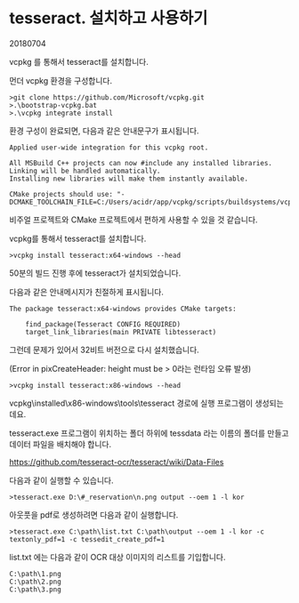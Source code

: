 # tesseract. 설치하고 사용하기

20180704



vcpkg 를 통해서 tesseract를 설치합니다.

먼더 vcpkg 환경을 구성합니다.



```shell
>git clone https://github.com/Microsoft/vcpkg.git
>.\bootstrap-vcpkg.bat
>.\vcpkg integrate install
```



환경 구성이 완료되면, 다음과 같은 안내문구가 표시됩니다.

```
Applied user-wide integration for this vcpkg root.

All MSBuild C++ projects can now #include any installed libraries.
Linking will be handled automatically.
Installing new libraries will make them instantly available.

CMake projects should use: "-DCMAKE_TOOLCHAIN_FILE=C:/Users/acidr/app/vcpkg/scripts/buildsystems/vcpkg.cmake"
```

비주얼 프로젝트와 CMake 프로젝트에서 편하게 사용할 수 있을 것 같습니다.



vcpkg를 통해서 tesseract를 설치합니다.

```shell
>vcpkg install tesseract:x64-windows --head
```

50분의 빌드 진행 후에 tesseract가 설치되었습니다.

다음과 같은 안내메시지가 친절하게 표시됩니다.

```
The package tesseract:x64-windows provides CMake targets:

    find_package(Tesseract CONFIG REQUIRED)
    target_link_libraries(main PRIVATE libtesseract)
```



그런데 문제가 있어서 32비트 버전으로 다시 설치했습니다.

(Error in pixCreateHeader: height must be > 0라는 런타임 오류 발생)

```
>vcpkg install tesseract:x86-windows --head
```



vcpkg\installed\x86-windows\tools\tesseract 경로에 실행 프로그램이 생성되는데요. 

tesseract.exe 프로그램이 위치하는 폴더 하위에 tessdata 라는 이름의 폴더를 만들고 데이터 파일을 배치해야 합니다.

<https://github.com/tesseract-ocr/tesseract/wiki/Data-Files>



다음과 같이 실행할 수 있습니다.

```
>tesseract.exe D:\#_reservation\n.png output --oem 1 -l kor
```



아웃풋을 pdf로 생성하려면 다음과 같이 실행합니다.

```
>tesseract.exe C:\path\list.txt C:\path\output --oem 1 -l kor -c textonly_pdf=1 -c tessedit_create_pdf=1
```

list.txt 에는 다음과 같이 OCR 대상 이미지의 리스트를 기입합니다.

```
C:\path\1.png
C:\path\2.png
C:\path\3.png
```








